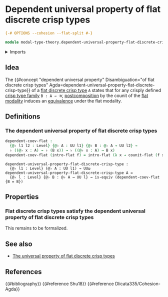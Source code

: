 # Dependent universal property of flat discrete crisp types

```agda
{-# OPTIONS --cohesion --flat-split #-}

module modal-type-theory.dependent-universal-property-flat-discrete-crisp-types where
```

<details><summary>Imports</summary>

```agda
open import foundation.equivalences
open import foundation.universe-levels

open import modal-type-theory.flat-modality
```

</details>

## Idea

The
{{#concept "dependent universal property" Disambiguation="of flat discrete crisp types" Agda=dependent-universal-property-flat-discrete-crisp-type}}
of a [flat discrete crisp type](modal-type-theory.flat-discrete-crisp-types.md)
`A` states that for any crisply defined
[crisp type family](modal-type-theory.crisp-types.md) `B : A → 𝒰`,
[postcomposition](foundation-core.postcomposition-functions.md) by the counit of
the [flat modality](modal-type-theory.flat-modality.md) induces an
[equivalence](foundation-core.equivalences.md) under the flat modality.

## Definitions

### The dependent universal property of flat discrete crisp types

```agda
dependent-coev-flat :
  {@♭ l1 l2 : Level} {@♭ A : UU l1} {@♭ B : @♭ A → UU l2} →
  ♭ ((@♭ x : A) → ♭ (B x)) → ♭ ((@♭ x : A) → B x)
dependent-coev-flat (intro-flat f) = intro-flat (λ x → counit-flat (f x))
```

```text
dependent-universal-property-flat-discrete-crisp-type :
  {@♭ l1 : Level} (@♭ A : UU l1) → UUω
dependent-universal-property-flat-discrete-crisp-type A =
  {@♭ l : Level} {@♭ B : @♭ A → UU l} → is-equiv (dependent-coev-flat {B = B})
```

## Properties

### Flat discrete crisp types satisfy the dependent universal property of flat discrete crisp types

This remains to be formalized.

## See also

- [The universal property of flat discrete crisp types](modal-type-theory.universal-property-flat-discrete-crisp-types.md)

## References

{{#bibliography}} {{#reference Shu18}} {{#reference Dlicata335/Cohesion-Agda}}
